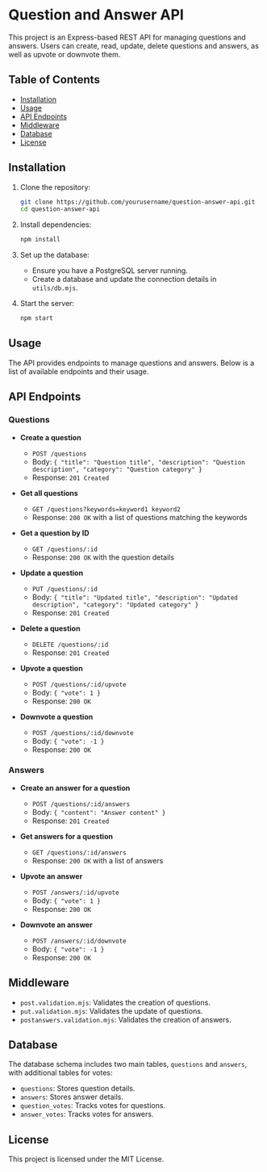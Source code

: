 # Question and Answer API

This project is an Express-based REST API for managing questions and answers. Users can create, read, update, delete questions and answers, as well as upvote or downvote them.

## Table of Contents

- [Installation](#installation)
- [Usage](#usage)
- [API Endpoints](#api-endpoints)
- [Middleware](#middleware)
- [Database](#database)
- [License](#license)

## Installation

1. Clone the repository:
    ```bash
    git clone https://github.com/yourusername/question-answer-api.git
    cd question-answer-api
    ```

2. Install dependencies:
    ```bash
    npm install
    ```

3. Set up the database:
    - Ensure you have a PostgreSQL server running.
    - Create a database and update the connection details in `utils/db.mjs`.

4. Start the server:
    ```bash
    npm start
    ```

## Usage

The API provides endpoints to manage questions and answers. Below is a list of available endpoints and their usage.

## API Endpoints

### Questions

- **Create a question**
  - `POST /questions`
  - Body: `{ "title": "Question title", "description": "Question description", "category": "Question category" }`
  - Response: `201 Created`

- **Get all questions**
  - `GET /questions?keywords=keyword1 keyword2`
  - Response: `200 OK` with a list of questions matching the keywords

- **Get a question by ID**
  - `GET /questions/:id`
  - Response: `200 OK` with the question details

- **Update a question**
  - `PUT /questions/:id`
  - Body: `{ "title": "Updated title", "description": "Updated description", "category": "Updated category" }`
  - Response: `201 Created`

- **Delete a question**
  - `DELETE /questions/:id`
  - Response: `201 Created`

- **Upvote a question**
  - `POST /questions/:id/upvote`
  - Body: `{ "vote": 1 }`
  - Response: `200 OK`

- **Downvote a question**
  - `POST /questions/:id/downvote`
  - Body: `{ "vote": -1 }`
  - Response: `200 OK`

### Answers

- **Create an answer for a question**
  - `POST /questions/:id/answers`
  - Body: `{ "content": "Answer content" }`
  - Response: `201 Created`

- **Get answers for a question**
  - `GET /questions/:id/answers`
  - Response: `200 OK` with a list of answers

- **Upvote an answer**
  - `POST /answers/:id/upvote`
  - Body: `{ "vote": 1 }`
  - Response: `200 OK`

- **Downvote an answer**
  - `POST /answers/:id/downvote`
  - Body: `{ "vote": -1 }`
  - Response: `200 OK`

## Middleware

- `post.validation.mjs`: Validates the creation of questions.
- `put.validation.mjs`: Validates the update of questions.
- `postanswers.validation.mjs`: Validates the creation of answers.

## Database

The database schema includes two main tables, `questions` and `answers`, with additional tables for votes:

- `questions`: Stores question details.
- `answers`: Stores answer details.
- `question_votes`: Tracks votes for questions.
- `answer_votes`: Tracks votes for answers.

## License

This project is licensed under the MIT License.
